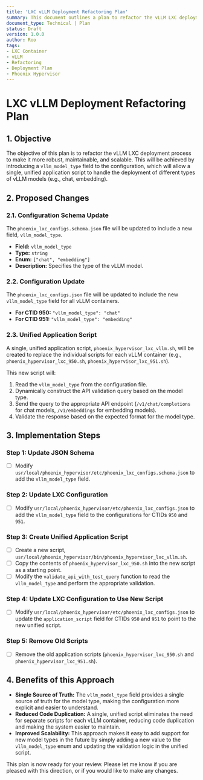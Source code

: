 ```yaml
---
title: 'LXC vLLM Deployment Refactoring Plan'
summary: This document outlines a plan to refactor the vLLM LXC deployment process by introducing a model_type field to the configuration, unifying the application scripts, and creating a more robust and maintainable system.
document_type: Technical | Plan
status: Draft
version: 1.0.0
author: Roo
tags:
- LXC Container
- vLLM
- Refactoring
- Deployment Plan
- Phoenix Hypervisor
---
```


# LXC vLLM Deployment Refactoring Plan

## 1. Objective

The objective of this plan is to refactor the vLLM LXC deployment process to make it more robust, maintainable, and scalable. This will be achieved by introducing a `vllm_model_type` field to the configuration, which will allow a single, unified application script to handle the deployment of different types of vLLM models (e.g., chat, embedding).

## 2. Proposed Changes

### 2.1. Configuration Schema Update

The `phoenix_lxc_configs.schema.json` file will be updated to include a new field, `vllm_model_type`.

*   **Field:** `vllm_model_type`
*   **Type:** `string`
*   **Enum:** `["chat", "embedding"]`
*   **Description:** Specifies the type of the vLLM model.

### 2.2. Configuration Update

The `phoenix_lxc_configs.json` file will be updated to include the new `vllm_model_type` field for all vLLM containers.

*   **For CTID 950:** `"vllm_model_type": "chat"`
*   **For CTID 951:** `"vllm_model_type": "embedding"`

### 2.3. Unified Application Script

A single, unified application script, `phoenix_hypervisor_lxc_vllm.sh`, will be created to replace the individual scripts for each vLLM container (e.g., `phoenix_hypervisor_lxc_950.sh`, `phoenix_hypervisor_lxc_951.sh`).

This new script will:

1.  Read the `vllm_model_type` from the configuration file.
2.  Dynamically construct the API validation query based on the model type.
3.  Send the query to the appropriate API endpoint (`/v1/chat/completions` for chat models, `/v1/embeddings` for embedding models).
4.  Validate the response based on the expected format for the model type.

## 3. Implementation Steps

### Step 1: Update JSON Schema

*   [ ] Modify `usr/local/phoenix_hypervisor/etc/phoenix_lxc_configs.schema.json` to add the `vllm_model_type` field.

### Step 2: Update LXC Configuration

*   [ ] Modify `usr/local/phoenix_hypervisor/etc/phoenix_lxc_configs.json` to add the `vllm_model_type` field to the configurations for CTIDs `950` and `951`.

### Step 3: Create Unified Application Script

*   [ ] Create a new script, `usr/local/phoenix_hypervisor/bin/phoenix_hypervisor_lxc_vllm.sh`.
*   [ ] Copy the contents of `phoenix_hypervisor_lxc_950.sh` into the new script as a starting point.
*   [ ] Modify the `validate_api_with_test_query` function to read the `vllm_model_type` and perform the appropriate validation.

### Step 4: Update LXC Configuration to Use New Script

*   [ ] Modify `usr/local/phoenix_hypervisor/etc/phoenix_lxc_configs.json` to update the `application_script` field for CTIDs `950` and `951` to point to the new unified script.

### Step 5: Remove Old Scripts

*   [ ] Remove the old application scripts (`phoenix_hypervisor_lxc_950.sh` and `phoenix_hypervisor_lxc_951.sh`).

## 4. Benefits of this Approach

*   **Single Source of Truth:** The `vllm_model_type` field provides a single source of truth for the model type, making the configuration more explicit and easier to understand.
*   **Reduced Code Duplication:** A single, unified script eliminates the need for separate scripts for each vLLM container, reducing code duplication and making the system easier to maintain.
*   **Improved Scalability:** This approach makes it easy to add support for new model types in the future by simply adding a new value to the `vllm_model_type` enum and updating the validation logic in the unified script.

This plan is now ready for your review. Please let me know if you are pleased with this direction, or if you would like to make any changes.